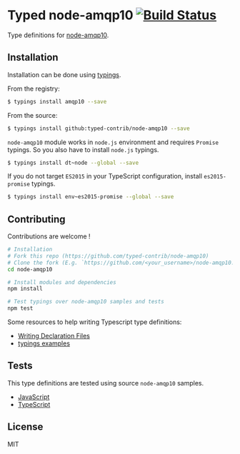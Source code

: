 # Typed node-amqp10 [![Build Status](https://travis-ci.org/typed-contrib/node-amqp10.svg?branch=master)](https://travis-ci.org/typed-contrib/node-amqp10)

Type definitions for [node-amqp10](https://github.com/noodlefrenzy/node-amqp10).

## Installation

Installation can be done using [typings](https://github.com/typings/typings).

From the registry:
```bash
$ typings install amqp10 --save
```

From the source:
```bash
$ typings install github:typed-contrib/node-amqp10 --save
```

`node-amqp10` module works in `node.js` environment and requires `Promise` typings.
So you also have to install `node.js` typings.

```bash
$ typings install dt~node --global --save
```

If you do not target `ES2015` in your TypeScript configuration, install `es2015-promise` typings.

```bash
$ typings install env~es2015-promise --global --save
```

## Contributing

Contributions are welcome !

```bash
# Installation
# Fork this repo (https://github.com/typed-contrib/node-amqp10)
# Clone the fork (E.g. `https://github.com/<your_username>/node-amqp10.git`)
cd node-amqp10

# Install modules and dependencies
npm install

# Test typings over node-amqp10 samples and tests
npm test
```

Some resources to help writing Typescript type definitions:
 * [Writing Declaration Files](http://www.typescriptlang.org/docs/handbook/writing-declaration-files.html)
 * [typings examples](https://github.com/typings/typings/blob/master/docs/examples.md)

## Tests

This type definitions are tested using source `node-amqp10` samples.
 * [JavaScript](https://github.com/noodlefrenzy/node-amqp10/tree/master/examples)
 * [TypeScript](https://github.com/typed-contrib/node-amqp10/tree/master/test)

## License

MIT
